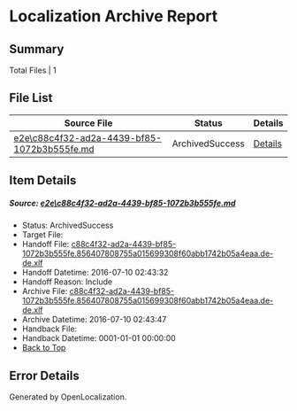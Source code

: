 # <a name='report-top'></a> Localization Archive Report

## Summary
 Total Files | 1

## File List
 Source File | Status | Details 
 ----------- | ------ | ------- 
 [e2e\c88c4f32-ad2a-4439-bf85-1072b3b555fe.md](https://github.com/OpenLocalizationTestOrg/oltest/blob/5b5391e26f06f8b7c18753771cf29c6df96d29eb/e2e/c88c4f32-ad2a-4439-bf85-1072b3b555fe.md) | ArchivedSuccess | [Details](#e4b93e4580e47585c33ffe44c9c8bb6a8c715b1f7)

## Item Details
##### <a name='e4b93e4580e47585c33ffe44c9c8bb6a8c715b1f7'></a> Source: [e2e\c88c4f32-ad2a-4439-bf85-1072b3b555fe.md](https://github.com/OpenLocalizationTestOrg/oltest/blob/5b5391e26f06f8b7c18753771cf29c6df96d29eb/e2e/c88c4f32-ad2a-4439-bf85-1072b3b555fe.md)
* Status: ArchivedSuccess
* Target File: 
* Handoff File: [c88c4f32-ad2a-4439-bf85-1072b3b555fe.856407808755a015699308f60abb1742b05a4eaa.de-de.xlf](https://github.com/OpenLocalizationTestOrg/olhandoff-e2e/blob/4252cbec80fa51d0b1af9fc3cb57f0029647bb67/ol-handoff/OpenLocalizationTestOrg/oltest-dede-fly/ci/ht/c88c4f32-ad2a-4439-bf85-1072b3b555fe.856407808755a015699308f60abb1742b05a4eaa.de-de.xlf)
* Handoff Datetime: 2016-07-10 02:43:32
* Handoff Reason: Include
* Archive File: [c88c4f32-ad2a-4439-bf85-1072b3b555fe.856407808755a015699308f60abb1742b05a4eaa.de-de.xlf](https://github.com/OpenLocalizationTestOrg/olhandoff-e2e/blob/7054f2cba62910579855dc444a28a84e3b16984d/ol-archive/OpenLocalizationTestOrg/oltest-dede-fly/ci/ht/c88c4f32-ad2a-4439-bf85-1072b3b555fe.856407808755a015699308f60abb1742b05a4eaa.de-de.xlf)
* Archive Datetime: 2016-07-10 02:43:47
* Handback File: 
* Handback Datetime: 0001-01-01 00:00:00
* [Back to Top](#report-top)


## Error Details

Generated by OpenLocalization.
